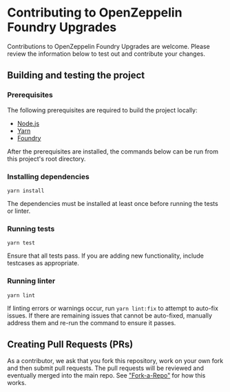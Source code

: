 Contributing to OpenZeppelin Foundry Upgrades
=======

Contributions to OpenZeppelin Foundry Upgrades are welcome. Please review the information below to test out and contribute your changes.

## Building and testing the project

### Prerequisites
The following prerequisites are required to build the project locally:
- [Node.js](https://nodejs.org/)
- [Yarn](https://yarnpkg.com/getting-started/install)
- [Foundry](https://book.getfoundry.sh/getting-started/installation)

After the prerequisites are installed, the commands below can be run from this project's root directory.

### Installing dependencies
```yarn install```

The dependencies must be installed at least once before running the tests or linter.

### Running tests
```yarn test```

Ensure that all tests pass.  If you are adding new functionality, include testcases as appropriate.

### Running linter
```yarn lint```

If linting errors or warnings occur, run `yarn lint:fix` to attempt to auto-fix issues.  If there are remaining issues that cannot be auto-fixed, manually address them and re-run the command to ensure it passes.

## Creating Pull Requests (PRs)

As a contributor, we ask that you fork this repository, work on your own fork and then submit pull requests. The pull requests will be reviewed and eventually merged into the main repo. See ["Fork-a-Repo"](https://help.github.com/articles/fork-a-repo/) for how this works.